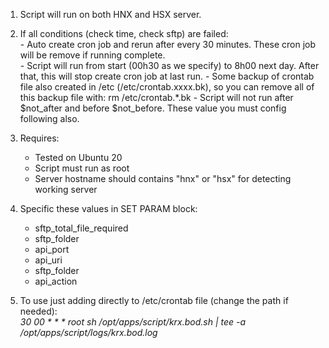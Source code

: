 1. Script will run on both HNX and HSX server.
2. If all conditions (check time, check sftp) are failed:  
        - Auto create cron job and rerun after every 30 minutes. These cron job will be remove if running complete.  
        - Script will run from start (00h30 as we specify) to 8h00 next day. After that, this will stop create cron job at last run.
        - Some backup of crontab file also created in /etc (/etc/crontab.xxxx.bk), so you can remove all of this backup file with: rm /etc/crontab.*.bk
        - Script will not run after $not_after and before $not_before. These value you must config following also.
4. Requires:    
	- Tested on Ubuntu 20    
	- Script must run as root    
	- Server hostname should contains "hnx" or "hsx" for detecting working server  
    
5. Specific these values in SET PARAM block:    
	- sftp_total_file_required    
	- sftp_folder    
	- api_port    
	- api_uri     
	- sftp_folder  
	- api_action  
    
6. To use just adding directly to /etc/crontab file (change the path if needed):    
 _30 00 * * * root sh /opt/apps/script/krx.bod.sh | tee -a /opt/apps/script/logs/krx.bod.log_

  
